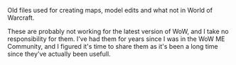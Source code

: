 Old files used for creating maps, model edits and what not in World of Warcraft.

These are probably not working for the latest version of WoW, and I take no responsibility for them. I've had them for years since I was in the WoW ME Community, and I figured it's time to share them as it's been a long time since they've actually been usefull.
